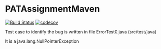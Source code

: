 # PATAssignmentMaven
[![Build Status](https://app.travis-ci.com/Rahul-Tandon-17/PATAssignmentMaven.svg?branch=master)](https://app.travis-ci.com/Rahul-Tandon-17/PATAssignmentMaven)
[![codecov](https://codecov.io/gh/Rahul-Tandon-17/PATAssignmentMaven/branch/master/graph/badge.svg?token=7TFJ0G1YP0)](https://codecov.io/gh/Rahul-Tandon-17/PATAssignmentMaven)

Test case to identify the bug is written in file ErrorTest0.java (src/test/java)

It is a java.lang.NullPointerException
